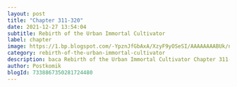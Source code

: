 ```yaml
---
layout: post 
title: "Chapter 311-320"
date: 2021-12-27 13:54:04
subtitle: Rebirth of the Urban Immortal Cultivator
label: chapter
image: https://1.bp.blogspot.com/-YpznJfGbAxA/XzyF9yOSeSI/AAAAAAAABUk/ngkwnOQ6xbs4k_9erxm2-ohrosCnag9WwCLcBGAsYHQ/s72-c/420.jpg
category: rebirth-of-the-urban-immortal-cultivator
description: baca Rebirth of the Urban Immortal Cultivator Chapter 311-320 bahasa indonesia 
author: Postkomik
blogId: 7338867350281724480
---
```

